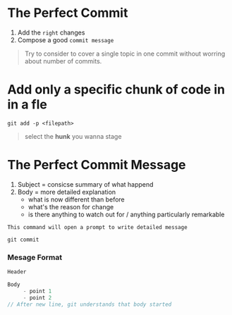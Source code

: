The Perfect Commit
====================

1. Add the `right` changes
2. Compose a good `commit message`

> Try to consider to cover a single topic in one commit without worring about number of commits.

Add only a specific chunk of code in in a fle
=============================================
`git add -p <filepath>`

> select the **hunk** you wanna stage

The Perfect Commit Message
===========================

1. Subject = consicse summary of what happend
2. Body = more detailed explanation
    - what is now different than before
    - what's the reason for change
    - is there anything to watch out for / anything particularly remarkable


`This command will open a prompt to write detailed message`


  ``` 
  git commit
   ```

### Mesage Format

```javascript
Header

Body
     - point 1
     - point 2
// After new line, git understands that body started
```